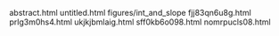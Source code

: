 abstract.html
untitled.html
figures/int_and_slope
fjj83qn6u8g.html
prlg3m0hs4.html
ukjkjbmlaig.html
sff0kb6o098.html
nomrpucls08.html
